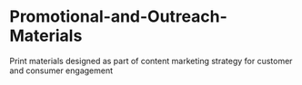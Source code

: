 # Promotional-and-Outreach-Materials
Print materials designed as part of content marketing strategy for customer and consumer engagement
